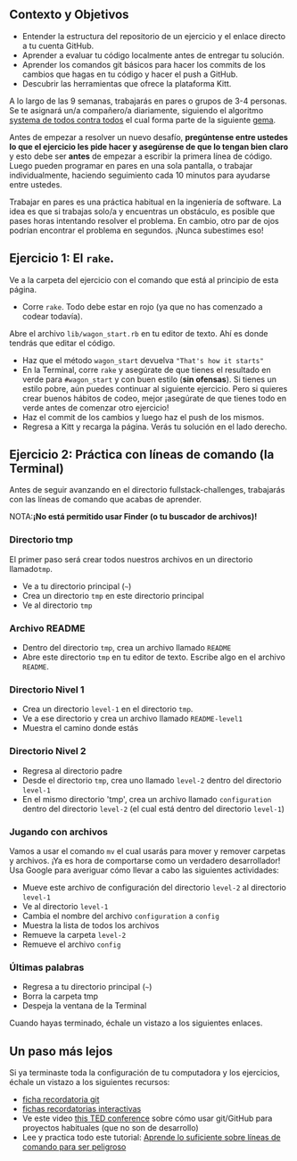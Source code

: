 ## Contexto y Objetivos

* Entender la estructura del repositorio de un ejercicio y el enlace directo a tu cuenta GitHub.
* Aprender a evaluar tu código localmente antes de entregar tu solución.
* Aprender los comandos git básicos para hacer los commits de los cambios que hagas en tu código y hacer el push a GitHub.
* Descubrir las herramientas que ofrece la plataforma Kitt.

A lo largo de las 9 semanas, trabajarás en pares o grupos de 3-4 personas. Se te asignará un/a compañero/a diariamente, siguiendo el algoritmo [systema de todos contra todos](http://en.wikipedia.org/wiki/Round-robin_tournament) el cual forma parte de la siguiente [gema](https://github.com/ssaunier/round_robin_tournament).

Antes de empezar a resolver un nuevo desafío, **pregúntense entre ustedes lo que el ejercicio les pide hacer y asegúrense de que lo tengan bien claro** y esto debe ser **antes** de empezar a escribir la primera línea de código. Luego pueden programar en pares en una sola pantalla, o trabajar individualmente, haciendo seguimiento cada 10 minutos para ayudarse entre ustedes.

Trabajar en pares es una práctica habitual en la ingeniería de software. La idea es que si trabajas solo/a y encuentras un obstáculo, es posible que pases horas intentando resolver el problema. En cambio, otro par de ojos podrían encontrar el problema en segundos. ¡Nunca subestimes eso!

## Ejercicio 1: El `rake`.

Ve a la carpeta del ejercicio con el comando que está al principio de esta página.

* Corre `rake`. Todo debe estar en rojo (ya que no has comenzado a codear todavía).

Abre el archivo `lib/wagon_start.rb` en tu editor de texto. Ahí es donde tendrás que editar el código.

* Haz que el método `wagon_start` devuelva `"That's how it starts"`
* En la Terminal, corre `rake` y asegúrate de que tienes el resultado en verde para `#wagon_start` y con buen estilo (**sin ofensas**). Si tienes un estilo pobre, aún puedes continuar al siguiente ejercicio. Pero si quieres crear buenos hábitos de codeo, mejor ¡asegúrate de que tienes todo en verde antes de comenzar otro ejercicio!
* Haz el commit de los cambios y luego haz el push de los mismos.
* Regresa a Kitt y recarga la página. Verás tu solución en el lado derecho.

## Ejercicio 2: Práctica con líneas de comando (la Terminal)

Antes de seguir avanzando en el directorio fullstack-challenges, trabajarás con las líneas de comando que acabas de aprender.

NOTA:**¡No está permitido usar Finder (o tu buscador de archivos)!**

### Directorio tmp

El primer paso será crear todos nuestros archivos en un directorio llamado`tmp`.

* Ve a tu directorio principal (`~`)
* Crea un directorio `tmp` en este directorio principal
* Ve al directorio `tmp`

### Archivo README

* Dentro del directorio `tmp`, crea un archivo llamado `README`
* Abre este directorio `tmp` en tu editor de texto. Escribe algo en el archivo `README`.

### Directorio Nivel 1

* Crea un directorio `level-1` en el directorio `tmp`.
* Ve a ese directorio y crea un archivo llamado `README-level1`
* Muestra el camino donde estás

### Directorio Nivel 2

* Regresa al directorio padre
* Desde el directorio `tmp`, crea uno llamado `level-2` dentro del directorio `level-1`
* En el mismo directorio 'tmp', crea un archivo llamado `configuration` dentro del directorio `level-2` (el cual está dentro del directorio `level-1`)

### Jugando con archivos

Vamos a usar el comando `mv` el cual usarás para mover y remover carpetas y archivos.
¡Ya es hora de comportarse como un verdadero desarrollador! Usa Google para averiguar cómo llevar a cabo las siguientes actividades:

* Mueve este archivo de configuración del directorio `level-2` al directorio `level-1`
* Ve al directorio `level-1`
* Cambia el nombre del archivo `configuration` a `config`
* Muestra la lista de todos los archivos
* Remueve la carpeta `level-2`
* Remueve el archivo `config`

### Últimas palabras

* Regresa a tu directorio principal (`~`)
* Borra la carpeta tmp
* Despeja la ventana de la Terminal

Cuando hayas terminado, échale un vistazo a los siguientes enlaces.

## Un paso más lejos

Si ya terminaste toda la configuración de tu computadora y los ejercicios, échale un vistazo a los siguientes recursos:

* [ficha recordatoria git](http://rogerdudler.github.io/git-guide/files/git_cheat_sheet.pdf)
* [fichas recordatorias interactivas](http://www.ndpsoftware.com/git-cheatsheet.html)
* Ve este video [this TED conference](http://www.ted.com/talks/clay_shirky_how_the_internet_will_one_day_transform_government.html) sobre cómo usar git/GitHub para proyectos habituales (que no son de desarrollo)
* Lee y practica todo este tutorial: [Aprende lo suficiente sobre líneas de comando para ser peligroso](http://www.learnenough.com/command-line/)
